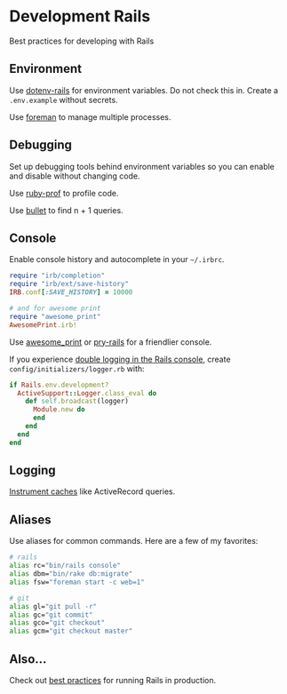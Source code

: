 # Development Rails

Best practices for developing with Rails

## Environment

Use [dotenv-rails](https://github.com/bkeepers/dotenv) for environment variables. Do not check this in. Create a `.env.example` without secrets.

Use [foreman](https://github.com/ddollar/foreman) to manage multiple processes.

## Debugging

Set up debugging tools behind environment variables so you can enable and disable without changing code.

Use [ruby-prof](https://github.com/ruby-prof/ruby-prof) to profile code.

Use [bullet](https://github.com/flyerhzm/bullet) to find n + 1 queries.

## Console

Enable console history and autocomplete in your `~/.irbrc`.

```ruby
require "irb/completion"
require "irb/ext/save-history"
IRB.conf[:SAVE_HISTORY] = 10000

# and for awesome print
require "awesome_print"
AwesomePrint.irb!
```

Use [awesome_print](https://github.com/michaeldv/awesome_print) or [pry-rails](https://github.com/rweng/pry-rails) for a friendlier console.

If you experience [double logging in the Rails console](https://github.com/rails/rails/issues/11415), create `config/initializers/logger.rb` with:

```ruby
if Rails.env.development?
  ActiveSupport::Logger.class_eval do
    def self.broadcast(logger)
      Module.new do
      end
    end
  end
end
```

## Logging

[Instrument caches](https://github.com/ankane/shorts/blob/master/Instrumenting-Caches.md) like ActiveRecord queries.

## Aliases

Use aliases for common commands. Here are a few of my favorites:

```sh
# rails
alias rc="bin/rails console"
alias dbm="bin/rake db:migrate"
alias fsw="foreman start -c web=1"

# git
alias gl="git pull -r"
alias gc="git commit"
alias gco="git checkout"
alias gcm="git checkout master"
```

## Also...

Check out [best practices](https://github.com/ankane/production_rails) for running Rails in production.
